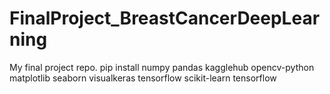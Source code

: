 # FinalProject_BreastCancerDeepLearning
My final project repo.
pip install numpy pandas kagglehub opencv-python matplotlib seaborn visualkeras tensorflow scikit-learn tensorflow
